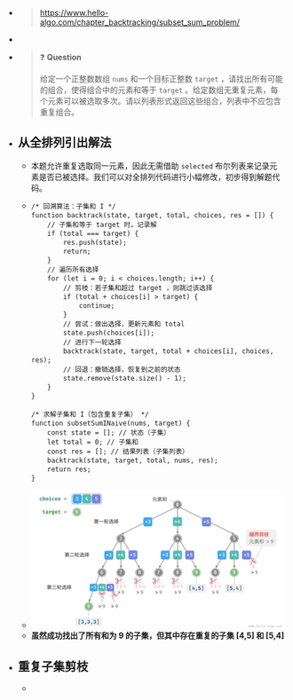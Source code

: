 - > https://www.hello-algo.com/chapter_backtracking/subset_sum_problem/
-
- > ❓ **Question**
  >
  > 给定一个正整数数组 `nums` 和一个目标正整数 `target` ，请找出所有可能的组合，使得组合中的元素和等于 `target` 。给定数组无重复元素，每个元素可以被选取多次。请以列表形式返回这些组合，列表中不应包含重复组合。
- ## 从全排列引出解法
	- 本题允许重复选取同一元素，因此无需借助 `selected` 布尔列表来记录元素是否已被选择。我们可以对全排列代码进行小幅修改，初步得到解题代码。
	- ```
	  /* 回溯算法：子集和 I */
	  function backtrack(state, target, total, choices, res = []) {
	      // 子集和等于 target 时，记录解
	      if (total === target) {
	          res.push(state);
	          return;
	      }
	      // 遍历所有选择
	      for (let i = 0; i < choices.length; i++) {
	          // 剪枝：若子集和超过 target ，则跳过该选择
	          if (total + choices[i] > target) {
	              continue;
	          }
	          // 尝试：做出选择，更新元素和 total
	          state.push(choices[i]);
	          // 进行下一轮选择
	          backtrack(state, target, total + choices[i], choices, res);
	          // 回退：撤销选择，恢复到之前的状态
	          state.remove(state.size() - 1);
	      }
	  }
	  
	  /* 求解子集和 I（包含重复子集） */
	  function subsetSumINaive(nums, target) {
	      const state = []; // 状态（子集）
	      let total = 0; // 子集和
	      const res = []; // 结果列表（子集列表）
	      backtrack(state, target, total, nums, res);
	      return res;
	  }
	  ```
	- ![image.png](../assets/image_1688724029170_0.png)
	- **虽然成功找出了所有和为 9 的子集，但其中存在重复的子集 [4,5] 和 [5,4]**
- ## 重复子集剪枝
	-
